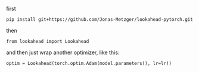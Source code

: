 first 

```
pip install git+https://github.com/Jonas-Metzger/lookahead-pytorch.git
```

then 

```
from lookahead import Lookahead
```

and then just wrap another optimizer, like this:

```
optim = Lookahead(torch.optim.Adam(model.parameters(), lr=lr))
```


